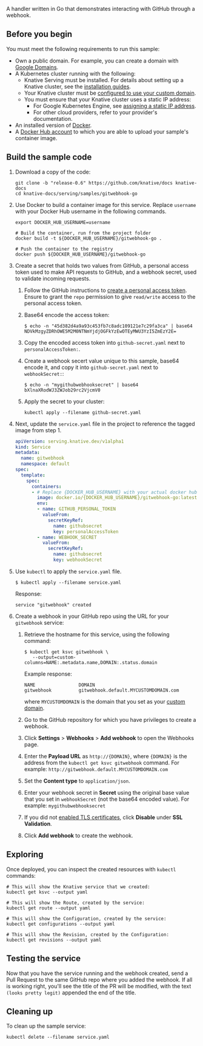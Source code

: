 A handler written in Go that demonstrates interacting with GitHub through a
webhook.

## Before you begin

You must meet the following requirements to run this sample:

- Own a public domain. For example, you can create a domain with
  [Google Domains](https://domains.google/).
- A Kubernetes cluster running with the following:
  - Knative Serving must be installed. For details about
    setting up a Knative cluster, see the
    [installation guides](../../../install/README.md).
  - Your Knative cluster must be 
    [configured to use your custom domain](../../using-a-custom-domain.md).
  - You must ensure that your Knative cluster uses a static IP address:
    - For Google Kubernetes Engine, see 
      [assigning a static IP address](../../gke-assigning-static-ip-address.md).
    - For other cloud providers, refer to your provider's documentation.
- An installed version of [Docker](https://www.docker.com).
- A [Docker Hub account](https://hub.docker.com/) to which you are able to
  upload your sample's container image.

## Build the sample code

1. Download a copy of the code:

    ```shell
    git clone -b "release-0.6" https://github.com/knative/docs knative-docs
    cd knative-docs/serving/samples/gitwebhook-go
    ```

1. Use Docker to build a container image for this service. Replace `username`
   with your Docker Hub username in the following commands.

    ```shell
    export DOCKER_HUB_USERNAME=username

    # Build the container, run from the project folder
    docker build -t ${DOCKER_HUB_USERNAME}/gitwebhook-go .

    # Push the container to the registry
    docker push ${DOCKER_HUB_USERNAME}/gitwebhook-go
    ```

1. Create a secret that holds two values from GitHub, a personal access token
   used to make API requests to GitHub, and a webhook secret, used to validate
   incoming requests.

   1. Follow the GitHub instructions to
      [create a personal access token](https://help.github.com/articles/creating-a-personal-access-token-for-the-command-line/).
      Ensure to grant the `repo` permission to give `read/write` access to the
      personal access token.
      
   1. Base64 encode the access token:

       ```shell
       $ echo -n "45d382d4a9a93c453fb7c8adc109121e7c29fa3ca" | base64
       NDVkMzgyZDRhOWE5M2M0NTNmYjdjOGFkYzEwOTEyMWU3YzI5ZmEzY2E=
       ```

   1. Copy the encoded access token into `github-secret.yaml` next to
      `personalAccessToken:`.
      
   1. Create a webhook secert value unique to this sample, base64 encode it, and
      copy it into `github-secret.yaml` next to `webhookSecret:`:

       ```shell
       $ echo -n "mygithubwebhooksecret" | base64
       bXlnaXRodWJ3ZWJob29rc2VjcmV0
       ```

   1. Apply the secret to your cluster:

       ```shell
       kubectl apply --filename github-secret.yaml
       ```

1. Next, update the `service.yaml` file in the project to reference the tagged
   image from step 1.

    ```yaml
    apiVersion: serving.knative.dev/v1alpha1
    kind: Service
    metadata:
      name: gitwebhook
      namespace: default
    spec:
      template:
        spec:
          containers:
          - # Replace {DOCKER_HUB_USERNAME} with your actual docker hub username
            image: docker.io/{DOCKER_HUB_USERNAME}/gitwebhook-go:latest
            env:
            - name: GITHUB_PERSONAL_TOKEN
              valueFrom:
                secretKeyRef:
                  name: githubsecret
                  key: personalAccessToken
            - name: WEBHOOK_SECRET
              valueFrom:
                secretKeyRef:
                  name: githubsecret
                  key: webhookSecret
    ```

1. Use `kubectl` to apply the `service.yaml` file.

    ```shell
    $ kubectl apply --filename service.yaml
    ```
    
    Response:
    
    ```shell
    service "gitwebhook" created
    ```

1. Create a webhook in your GitHub repo using the URL for your `gitwebhook` service:

   1. Retrieve the hostname for this service, using the following command:

       ```shell
       $ kubectl get ksvc gitwebhook \
          --output=custom-columns=NAME:.metadata.name,DOMAIN:.status.domain
       ```
       
       Example response:
       
       ```shell
       NAME                DOMAIN
       gitwebhook          gitwebhook.default.MYCUSTOMDOMAIN.com
       ```
       
       where `MYCUSTOMDOMAIN` is the domain that you set as your
       [custom domain](../../using-a-custom-domain.md).

   1. Go to the GitHub repository for which you have privileges to create a
      webhook.
   
   1. Click **Settings** > **Webhooks** > **Add webhook** to open the Webhooks
      page.
   
   1. Enter the **Payload URL** as `http://{DOMAIN}`, where `{DOMAIN}` is the
      address from the `kubectl get ksvc gitwebhook` command. 
      For example: `http://gitwebhook.default.MYCUSTOMDOMAIN.com`

   1. Set the **Content type** to `application/json`.
   
   1. Enter your webhook secret in **Secret** using the original base value that
      you set in `webhookSecret` (not the base64 encoded value). For example:
      `mygithubwebhooksecret`
      
   1. If you did not
      [enabled TLS certificates](../../using-a-tls-cert.md),
      click **Disable** under **SSL Validation**.
      
   1. Click **Add webhook** to create the webhook.

## Exploring

Once deployed, you can inspect the created resources with `kubectl` commands:

```shell
# This will show the Knative service that we created:
kubectl get ksvc --output yaml

# This will show the Route, created by the service:
kubectl get route --output yaml

# This will show the Configuration, created by the service:
kubectl get configurations --output yaml

# This will show the Revision, created by the Configuration:
kubectl get revisions --output yaml
```

## Testing the service

Now that you have the service running and the webhook created, send a Pull
Request to the same GitHub repo where you added the webhook. If all is working
right, you'll see the title of the PR will be modified, with the text
`(looks pretty legit)` appended the end of the title.

## Cleaning up

To clean up the sample service:

```shell
kubectl delete --filename service.yaml
```
